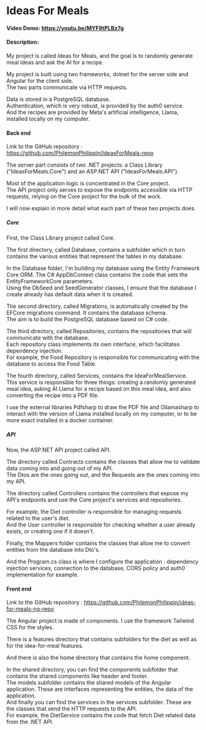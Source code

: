 # Ideas For Meals

#### Video Demo: https://youtu.be/MYF9tPLBz7g

#### Description:

My project is called Ideas for Meals, and the goal is to randomly generate meal ideas and ask the AI for a recipe.

My project is built using two frameworks, dotnet for the server side and Angular for the client side.  
The two parts communicate via HTTP requests.

Data is stored in a PostgreSQL database.  
Authentication, which is very robust, is provided by the auth0 service.  
And the recipes are provided by Meta's artificial intelligence, Llama, installed locally on my computer.

#### Back end

Link to the GitHub repository : https://github.com/PhilemonPhilippin/IdeasForMeals-repo

The server part consists of two .NET projects: a Class Library ("IdeasForMeals.Core") and an ASP.NET API ("IdeasForMeals.API").

Most of the application logic is concentrated in the Core project.  
The API project only serves to expose the endpoints accessible via HTTP requests, relying on the Core project for the bulk of the work.

I will now explain in more detail what each part of these two projects does.

##### Core

First, the Class Library project called Core.

The first directory, called Database, contains a subfolder which in turn contains the various entities that represent the tables in my database.

In the Database folder, I'm building my database using the Entity Framework Core ORM. The C# AppDbContext class contains the code that sets the EntityFrameworkCore parameters.  
Using the DbSeed and SeedGenerator classes, I ensure that the database I create already has default data when it is created.

The second directory, called Migrations, is automatically created by the EFCore migrations command. It contains the database schema.  
The aim is to build the PostgreSQL database based on C# code.

The third directory, called Repositories, contains the repositories that will communicate with the database.  
Each repository class implements its own interface, which facilitates dependency injection.  
For example, the Food Repository is responsible for communicating with the database to access the Food Table.

The fourth directory, called Services, contains the IdeaForMealService.  
This service is responsible for three things: creating a randomly generated meal idea, asking AI Llama for a recipe based on this meal idea, and also converting the recipe into a PDF file.

I use the external libraries Pdfsharp to draw the PDF file and Ollamasharp to interact with the version of Llama installed locally on my computer, or to be more exact installed in a docker container.

##### API

Now, the ASP.NET API project called API.

The directory called Contracts contains the classes that allow me to validate data coming into and going out of my API.  
The Dtos are the ones going out, and the Requests are the ones coming into my API.

The directory called Controllers contains the controllers that expose my API's endpoints and use the Core project's services and repositories.

For example, the Diet controller is responsible for managing requests related to the user's diet.  
And the User controller is responsible for checking whether a user already exists, or creating one if it doesn't.

Finally, the Mappers folder contains the classes that allow me to convert entities from the database into Dto's.

And the Program.cs class is where I configure the application : dependency injection services, connection to the database, CORS policy and auth0 implementation for example.

#### Front end

Link to the GitHub repository : https://github.com/PhilemonPhilippin/ideas-for-meals-ng-repo

The Angular project is made of components. I use the framework Tailwind CSS for the styles.

There is a features directory that contains subfolders for the diet as well as for the idea-for-meal features.

And there is also the home directory that contains the home component.

In the shared directory, you can find the components subfolder that contains the shared components like header and footer.  
The models subfolder contains the shared models of the Angular application. These are interfaces representing the entities, the data of the application.  
And finally you can find the services in the services subfolder. These are the classes that send the HTTP requests to the API.  
For example, the DietService contains the code that fetch Diet related data from the .NET API.
